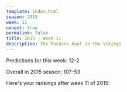 ```yaml
---
template: index.html
season: 2015
week: 11
nonext: true
permalink: false
title: 2015 - Week 11
description: The Packers haul in the Vikings
---
```


Predictions for this week: 12-2

Overall in 2015 season: 107-53

Here's your rankings after week 11 of 2015:


